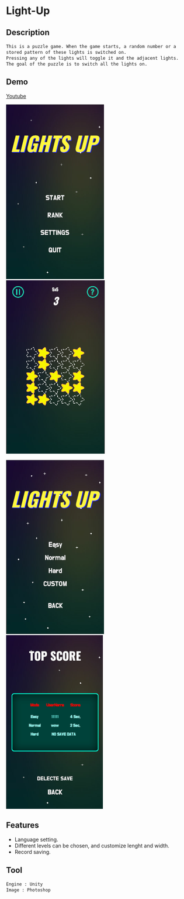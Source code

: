 Light-Up
=============

## Description

    This is a puzzle game. When the game starts, a random number or a stored pattern of these lights is switched on. 
    Pressing any of the lights will toggle it and the adjacent lights. 
    The goal of the puzzle is to switch all the lights on.
    
## Demo

[Youtube]( https://youtu.be/pNWU5v6D2eo )

![demo_img1](/img/demo_img1.PNG)
![demo_img2](/img/demo_img2.PNG)

![demo_img3](/img/demo_img3.PNG)
![demo_img4](/img/demo_img4.PNG)

## Features

*   Language setting.
*   Different levels can be chosen, and customize lenght and width.
*   Record saving.
    
## Tool

    Engine : Unity
    Image : Photoshop
